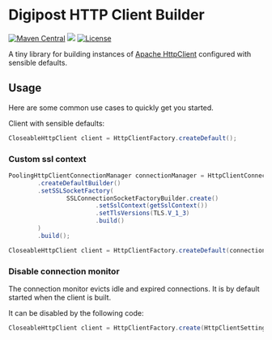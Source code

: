 # Digipost HTTP Client Builder

[![Maven Central](https://maven-badges.herokuapp.com/maven-central/no.digipost/http-client-builder/badge.svg)](https://maven-badges.herokuapp.com/maven-central/no.digipost/http-client-builder)
![](https://github.com/digipost/http-client-builder/workflows/Build%20snapshot/badge.svg)
[![License](https://img.shields.io/badge/license-Apache%202-blue)](https://github.com/digipost/http-client-builder/blob/master/LICENSE)

A tiny library for building instances of [Apache HttpClient](https://hc.apache.org/httpcomponents-client-ga/) configured with sensible defaults.

## Usage

Here are some common use cases to quickly get you started.

Client with sensible defaults:
```java
CloseableHttpClient client = HttpClientFactory.createDefault();
```

### Custom ssl context

```java
PoolingHttpClientConnectionManager connectionManager = HttpClientConnectionManagerFactory
        .createDefaultBuilder()
        .setSSLSocketFactory(
                SSLConnectionSocketFactoryBuilder.create()
                        .setSslContext(getSslContext())
                        .setTlsVersions(TLS.V_1_3)
                        .build()
        )
        .build();

CloseableHttpClient client = HttpClientFactory.createDefault(connectionManager);
```

### Disable connection monitor
The connection monitor evicts idle and expired connections. It is by default started when the client is built.

It can be disabled by the following code:
```java
CloseableHttpClient client = HttpClientFactory.create(HttpClientSettings.DEFAULT.connectionEvictionPolicy(ConnectionEvictionPolicy.NONE));
```

